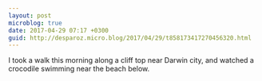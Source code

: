 ```yaml
---
layout: post
microblog: true
date: 2017-04-29 07:17 +0300
guid: http://desparoz.micro.blog/2017/04/29/t858173417270456320.html
---
```

I took a walk this morning along a cliff top near Darwin city, and watched a crocodile swimming near the beach below.
